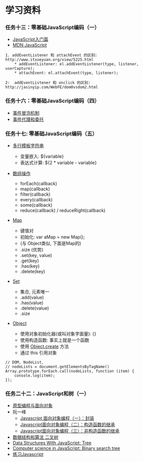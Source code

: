 # 学习资料

### 任务十三：零基础JavaScript编码（一）
* [JavaScript入门篇](http://www.imooc.com/view/36)
* [MDN JavaScript](https://developer.mozilla.org/zh-CN/docs/Web/JavaScript)

```
1. addEventListener 和 attachEvent 的区别: http://www.itxueyuan.org/view/5225.html
    * addEventListener: el.addEventListener(type, listener, userCapture);
    * attachEvent: el.attachEvent(type, listener);

2:  addEventListener 和 onclick 的区别: http://jasinyip.com/WebFE/dom0vsdom2.html
```

### 任务十六：零基础JavaScript编码（四）
* [事件冒泡机制]()
* [事件代理和委托](http://blog.csdn.net/majian_1987/article/details/8591385)

### 任务十七: 零基础JavaScript编码（五）
* [多行模板字符串](https://developer.mozilla.org/zh-CN/docs/Web/JavaScript/Guide/Text_formatting)
    * 变量嵌入: ${variable}
    * 表达式计算: ${2 * variable - variable}
* [数组操作](https://developer.mozilla.org/zh-CN/docs/Web/JavaScript/Guide/Indexed_collections)
    * forEach(callback)
    * map(callback)
    * filter(callback)
    * every(callback)
    * some(callback)
    * reduce(callback) / reduceRight(callback)

* [Map]()
    * 键值对
    * 初始化: var aMap = new Map();
    * (与 Object类似, 下面是Map的)
    * .size (优势)
    * .set(key, value)
    * .get(key)
    * .has(key)
    * .delete(key)

* [Set]()
    * 集合, 元素唯一
    * .add(value)
    * .has(value)
    * .delete(value)
    * .size

* [Object]()
    * 使用对象初始化器(或叫对象字面量): {}
    * 使用构造函数: 事实上就是一个函数
    * 使用 [Object.create](https://developer.mozilla.org/zh-CN/docs/JavaScript/Reference/Global_Objects/Object/create) 方法
    * 通过 this 引用对象

```
// DOM, NodeList,
// nodeLists = document.getElementsByTagName()
Array.prototype.forEach.call(nodeLists, function (item) {
    console.log(item);
});
```

### 任务二十二：JavaScript和树（一）
* [原型编程与面向对象](https://developer.mozilla.org/zh-CN/docs/Web/JavaScript/Introduction_to_Object-Oriented_JavaScript)
* 阮一峰
  * [Javascript 面向对象编程（一）：封装](http://www.ruanyifeng.com/blog/2010/05/object-oriented_javascript_encapsulation.html)
  * [Javascript面向对象编程（二）：构造函数的继承](http://www.ruanyifeng.com/blog/2010/05/object-oriented_javascript_inheritance.html)
  * [Javascript面向对象编程（三）：非构造函数的继承](http://www.ruanyifeng.com/blog/2010/05/object-oriented_javascript_inheritance_continued.html)
* [数据结构和算法 二叉树](https://segmentfault.com/a/1190000000740261)
* [Data Structures With JavaScript: Tree](http://code.tutsplus.com/articles/data-structures-with-javascript-tree--cms-23393)
* [Computer science in JavaScript: Binary search tree](https://www.nczonline.net/blog/2009/06/09/computer-science-in-javascript-binary-search-tree-part-1/)
* [练习Javascript](http://ife.baidu.com/task/detail?taskId=22)
